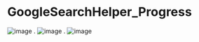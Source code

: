 # GoogleSearchHelper_Progress
 
![image](https://github.com/user-attachments/assets/eb70bf78-314b-4af0-ab60-2a5a1b8a154d)
.
![image](https://github.com/user-attachments/assets/97e4934e-7f34-4556-bb85-b0c4996bc0e5)
.
![image](https://github.com/user-attachments/assets/3567d7e5-0420-4a4f-9d53-f6efd60c6a39)

